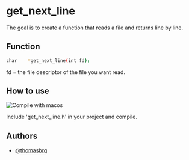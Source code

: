 # get_next_line

The goal is to create a function that reads a file and returns line by line.


## Function

```bash
char	*get_next_line(int fd);
```

fd = the file descriptor of the file you want read.

## How to use
![Compile with macos](https://badgen.net/badge/build/macOS/grey?icon=apple)

Include 'get_next_line.h' in your project and compile.
## Authors

- [@thomasbrq](https://www.github.com/thomasbrq)

